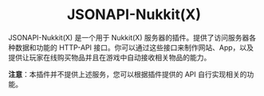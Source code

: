 <h1 align="center">JSONAPI-Nukkit(X)</h1>

JSONAPI-Nukkit(X) 是一个用于 Nukkit(X) 服务器的插件。提供了访问服务器各种数据和功能的 HTTP-API 接口。你可以通过这些接口来制作网站、App，以及提供让玩家在线购买物品并且在游戏中自动接收相关物品的能力。

**注意**：本插件并不提供上述服务，您可以根据插件提供的 API 自行实现相关的功能。

